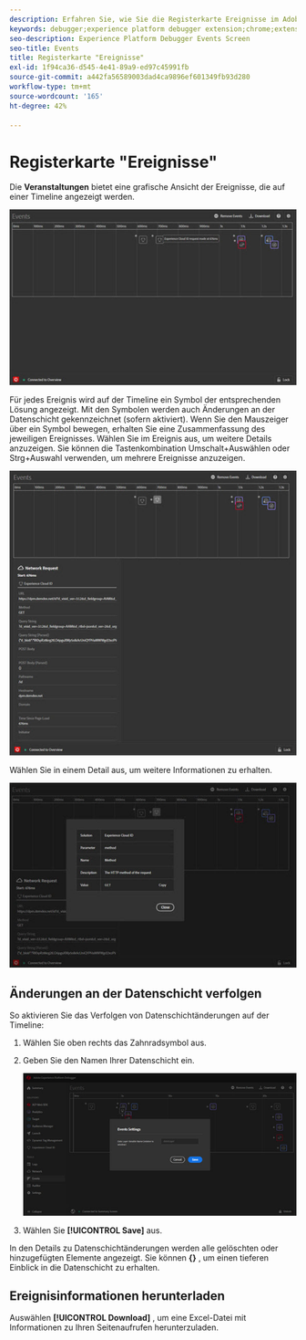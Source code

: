 ```yaml
---
description: Erfahren Sie, wie Sie die Registerkarte Ereignisse im Adobe Experience Platform Debugger verwenden.
keywords: debugger;experience platform debugger extension;chrome;extension;events;dtm;target
seo-description: Experience Platform Debugger Events Screen
seo-title: Events
title: Registerkarte "Ereignisse"
exl-id: 1f94ca36-d545-4e41-89a9-ed97c45991fb
source-git-commit: a442fa56589003dad4ca9896ef601349fb93d280
workflow-type: tm+mt
source-wordcount: '165'
ht-degree: 42%

---
```


# Registerkarte &quot;Ereignisse&quot;

Die **Veranstaltungen** bietet eine grafische Ansicht der Ereignisse, die auf einer Timeline angezeigt werden.

![](assets/events.jpg)

Für jedes Ereignis wird auf der Timeline ein Symbol der entsprechenden Lösung angezeigt. Mit den Symbolen werden auch Änderungen an der Datenschicht gekennzeichnet (sofern aktiviert). Wenn Sie den Mauszeiger über ein Symbol bewegen, erhalten Sie eine Zusammenfassung des jeweiligen Ereignisses. Wählen Sie im Ereignis aus, um weitere Details anzuzeigen. Sie können die Tastenkombination Umschalt+Auswählen oder Strg+Auswahl verwenden, um mehrere Ereignisse anzuzeigen.

![](assets/events-details.jpg)

Wählen Sie in einem Detail aus, um weitere Informationen zu erhalten.

![](assets/events-details-more.jpg)

## Änderungen an der Datenschicht verfolgen

So aktivieren Sie das Verfolgen von Datenschichtänderungen auf der Timeline:

1. Wählen Sie oben rechts das Zahnradsymbol aus.
1. Geben Sie den Namen Ihrer Datenschicht ein.

   ![](assets/event-datalayer.jpg)

1. Wählen Sie **[!UICONTROL Save]** aus.

In den Details zu Datenschichtänderungen werden alle gelöschten oder hinzugefügten Elemente angezeigt. Sie können **{}** , um einen tieferen Einblick in die Datenschicht zu erhalten.

## Ereignisinformationen herunterladen

Auswählen **[!UICONTROL Download]** , um eine Excel-Datei mit Informationen zu Ihren Seitenaufrufen herunterzuladen.
